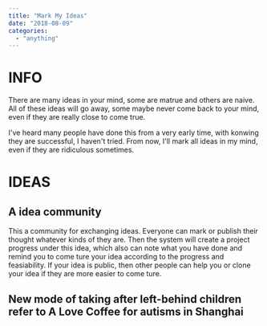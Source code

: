 ```yaml
---
title: "Mark My Ideas"
date: "2018-08-09"
categories: 
  - "anything"
---
```


# INFO

There are many ideas in your mind, some are matrue and others are naive. All of these ideas will go away, some maybe never come back to your mind, even if they are really close to come true.

I've heard many people have done this from a very early time, with konwing they are successful, I haven't tried. From now, I'll mark all ideas in my mind, even if they are ridiculous sometimes.

# IDEAS

## A idea community

This a community for exchanging ideas. Everyone can mark or publish their thought whatever kinds of they are. Then the system will create a project progress under this idea, which also can note what you have done and remind you to come ture your idea according to the progress and feasiability. If your idea is public, then other people can help you or clone your idea if they are more easier to come ture.

## New mode of taking after left-behind children refer to A Love Coffee for autisms in Shanghai
